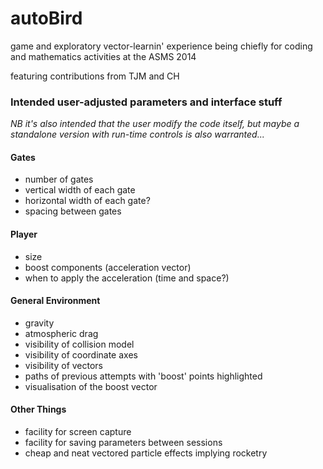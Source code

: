 autoBird
========

game and exploratory vector-learnin' experience
being chiefly for coding and mathematics activities at the ASMS 2014

featuring contributions from TJM and CH



### Intended user-adjusted parameters and interface stuff

*NB it's also intended that the user modify the code itself, but maybe a standalone version with run-time controls is also warranted...*

#### Gates
* number of gates
* vertical width of each gate
* horizontal width of each gate?
* spacing between gates

#### Player
* size
* boost components (acceleration vector)
* when to apply the acceleration (time and space?)

#### General Environment
* gravity
* atmospheric drag
* visibility of collision model
* visibility of coordinate axes
* visibility of vectors
* paths of previous attempts with 'boost' points highlighted
* visualisation of the boost vector


#### Other Things
* facility for screen capture
* facility for saving parameters between sessions
* cheap and neat vectored particle effects implying rocketry
